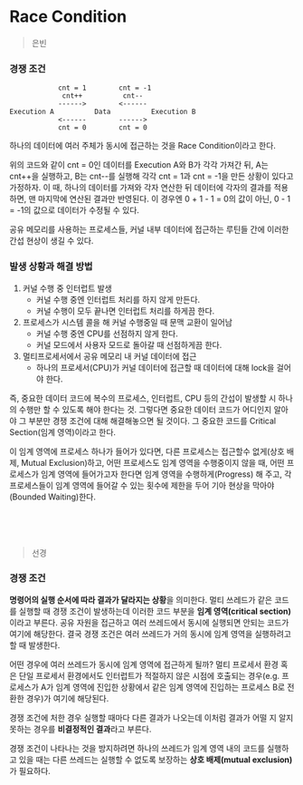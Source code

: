 # Race Condition

> 은빈

### 경쟁 조건

```
            cnt = 1        cnt = -1
             cnt++          cnt--
            ------>        <------
Execution A          Data          Execution B
            <------        ------>
			cnt = 0        cnt = 0
```

하나의 데이터에 여러 주체가 동시에 접근하는 것을 Race Condition이라고 한다.

위의 코드와 같이 cnt = 0인 데이터를 Execution A와 B가 각각 가져간 뒤, A는 cnt++을 실행하고, B는 cnt--를 실행해 각각 cnt = 1과 cnt = -1을 만든 상황이 있다고 가정하자. 이 때, 하나의 데이터를 가져와 각자 연산한 뒤 데이터에 각자의 결과를 적용하면, 맨 마지막에 연산된 결과만 반영된다. 이 경우엔 0 + 1 - 1 = 0의 값이 아닌, 0 - 1 = -1의 값으로 데이터가 수정될 수 있다.

공유 메모리를 사용하는 프로세스들, 커널 내부 데이터에 접근하는 루틴들 간에 이러한 간섭 현상이 생길 수 있다.

### 발생 상황과 해결 방법

1. 커널 수행 중 인터럽트 발생
	- 커널 수행 중엔 인터럽트 처리를 하지 않게 만든다.
	- 커널 수행이 모두 끝나면 인터럽트 처리를 하게끔 한다.
2. 프로세스가 시스템 콜을 해 커널 수행중일 때 문맥 교환이 일어남
	- 커널 수행 중엔 CPU를 선점하지 않게 한다.
	- 커널 모드에서 사용자 모드로 돌아갈 때 선점하게끔 한다.
3. 멀티프로세서에서 공유 메모리 내 커널 데이터에 접근
	- 하나의 프로세서(CPU)가 커널 데이터에 접근할 때 데이터에 대해 lock을 걸어야 한다.

즉, 중요한 데이터 코드에 복수의 프로세스, 인터럽트, CPU 등의 간섭이 발생할 시 하나의 수행만 할 수 있도록 해야 한다는 것. 그렇다면 중요한 데이터 코드가 어디인지 알아야 그 부분만 경쟁 조건에 대해 해결해놓으면 될 것이다. 그 중요한 코드를 Critical Section(임계 영역)이라고 한다.

이 임계 영역에 프로세스 하나가 들어가 있다면, 다른 프로세스는 접근할수 없게(상호 배제, Mutual Exclusion)하고, 어떤 프로세스도 임계 영역을 수행중이지 않을 때, 어떤 프로세스가 임계 영역에 들어가고자 한다면 임계 영역을 수행하게(Progress) 해 주고, 각 프로세스들이 임계 영역에 들어갈 수 있는 횟수에 제한을 두어 기아 현상을 막아야(Bounded Waiting)한다.

<br><br><br>

> 선경

### 경쟁 조건
**명령어의 실행 순서에 따라 결과가 달라지는 상황**을 의미한다. 멀티 쓰레드가 같은 코드를 실행할 때 경쟁 조건이 발생하는데 이러한 코드 부분을 **임계 영역(critical section)** 이라고 부른다. 공유 자원을 접근하고 여러 쓰레드에서 동시에 실행되면 안되는 코드가 여기에 해당한다. 결국 경쟁 조건은 여러 쓰레드가 거의 동시에 임계 영역을 실행하려고 할 때 발생한다. 

어떤 경우에 여러 쓰레드가 동시에 임계 영역에 접근하게 될까? 멀티 프로세서 환경 혹은 단일 프로세서 환경에서도 인터럽트가 적절하지 않은 시점에 호출되는 경우(e.g. 프로세스가 A가 임계 영역에 진입한 상황에서 같은 임계 영역에 진입하는 프로세스 B로 전환한 경우)가 여기에 해당된다. 

경쟁 조건에 처한 경우 실행할 때마다 다른 결과가 나오는데 이처럼 결과가 어떨 지 알지 못하는 경우를 **비결정적인 결과**라고 부른다.

경쟁 조건이 나타나는 것을 방지하려면 하나의 쓰레드가 임계 영역 내의 코드를 실행하고 있을 때는 다른 쓰레드는 실행할 수 없도록 보장하는 **상호 배제(mutual exclusion)** 가 필요하다. 
